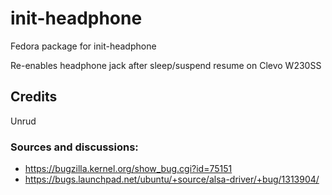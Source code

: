 # init-headphone
Fedora package for init-headphone

Re-enables headphone jack after sleep/suspend resume on Clevo W230SS

## Credits

Unrud

### Sources and discussions: 
- https://bugzilla.kernel.org/show_bug.cgi?id=75151 
- https://bugs.launchpad.net/ubuntu/+source/alsa-driver/+bug/1313904/


